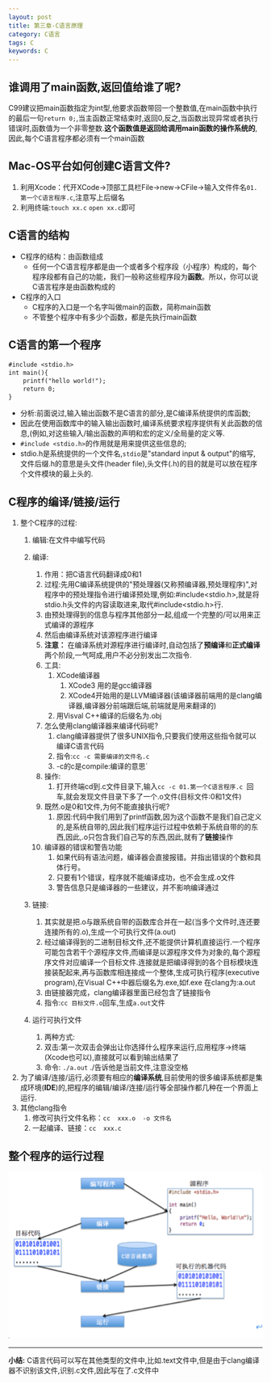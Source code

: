 ```yaml
---
layout: post
title: 第三章-C语言原理
category: C语言
tags: C
keywords: C 
---
```


## 谁调用了main函数,返回值给谁了呢?
C99建议把main函数指定为int型,他要求函数带回一个整数值,在main函数中执行的最后一句`return 0;`,当主函数正常结束时,返回0,反之,当函数出现异常或者执行错误时,函数值为一个非零整数.**这个函数值是返回给调用main函数的操作系统的**,因此,每个C语言程序都必须有一个main函数

## Mac-OS平台如何创建C语言文件?
1. 利用Xcode：代开XCode->顶部工具栏File->new->CFile->输入文件件名`01.第一个C语言程序.c`,注意写上后缀名
2. 利用终端:`touch xx.c` `open xx.c`即可

## C语言的结构
* C程序的结构：由函数组成
    * 任何一个C语言程序都是由一个或者多个程序段（小程序）构成的，每个程序段都有自己的功能，我们一般称这些程序段为**函数**。所以，你可以说C语言程序是由函数构成的
* C程序的入口
	* C程序的入口是一个名字叫做main的函数，简称main函数
	* 不管整个程序中有多少个函数，都是先执行main函数
	
## C语言的第一个程序

```
#include <stdio.h>
int main(){
    printf("hello world!");
    return 0;
}
```

* 分析:前面说过,输入输出函数不是C语言的部分,是C编译系统提供的库函数;
* 因此在使用函数库中的输入输出函数时,编译系统要求程序提供有关此函数的信息,(例如,对这些输入/输出函数的声明和宏的定义/全局量的定义等.
* `#include <stdio.h>`的作用就是用来提供这些信息的;
* stdio.h是系统提供的一个文件名,`stdio`是"standard input & output"的缩写,文件后缀.h的意思是头文件(header file),头文件(.h)的目的就是可以放在程序个文件模块的最上头的.

## C程序的编译/链接/运行

1. 整个C程序的过程:
    1. 编辑:在文件中编写代码
    2. 编译:
        1. 作用：把C语言代码翻译成0和1
        1. 过程:先用C编译系统提供的"预处理器(又称预编译器,预处理程序)",对程序中的预处理指令进行编译预处理,例如:#include<stdio.h>,就是将stdio.h头文件的内容读取进来,取代#include<stdio.h>行.
        2. 由预处理得到的信息与程序其他部分一起,组成一个完整的/可以用来正式编译的源程序
        3. 然后由编译系统对该源程序进行编译
        4. **注意：** 在编译系统对源程序进行编译时,自动包括了**预编译**和**正式编译**两个阶段,一气呵成,用户不必分别发出二次指令.
        5. 工具:
            1. XCode编译器  
                1. XCode3 用的是gcc编译器  
                2. XCode4开始用的是LLVM编译器(该编译器前端用的是clang编译器,编译器分前端跟后端,前端就是用来翻译的)
            2. 用Visval C++编译的后缀名为.obj
        6. 怎么使用clang编译器来编译代码呢?
            1. clang编译器提供了很多UNIX指令,只要我们使用这些指令就可以编译C语言代码
            2. 指令:`cc -c 需要编译的文件名.c`
            3. -c的c是compile:编译的意思` 
        7. 操作:
            1. 打开终端cd到.c文件目录下,输入`cc -c 01.第一个C语言程序.c `回车,就会发现文件目录下多了一个.o文件(目标文件:0和1文件)
        8. 既然.o是0和1文件,为何不能直接执行呢?
            1. 原因:代码中我们用到了printf函数,因为这个函数不是我们自己定义的,是系统自带的,因此我们程序运行过程中依赖于系统自带的的东西,因此,.o只包含我们自己写的东西,因此,就有了**链接**操作
        9. 编译器的错误和警告功能
            1. 如果代码有语法问题，编译器会直接报错。并指出错误的个数和具体行号。
            2. 只要有1个错误，程序就不能编译成功，也不会生成.o文件
            3. 警告信息只是编译器的一些建议，并不影响编译通过
    3. 链接:
        1. 其实就是把.o与跟系统自带的函数库合并在一起(当多个文件时,连还要连接所有的.o),生成一个可执行文件(a.out)
        2. 经过编译得到的二进制目标文件,还不能提供计算机直接运行.一个程序可能包含若干个源程序文件,而编译是以源程序文件为对象的,每个源程序文件对应编译一个目标文件.连接就是把编译得到的各个目标模块连接装配起来,再与函数库相连接成一个整体,生成可执行程序(executive program),在Visual C++中器后缀名为.exe,如f.exe 在clang为:a.out
        3. 由链接器完成，clang编译器里面已经包含了链接指令 
        4. 指令:`cc 目标文件.o`回车,生成`a.out`文件
	
    4. 运行可执行文件
        1. 两种方式:
        2. 双击:第一次双击会弹出让你选择什么程序来运行,应用程序->终端(Xcode也可以),直接就可以看到输出结果了
        3. 命令: `./a.out` ./告诉他是当前文件,注意没空格
2. 为了编译/连接/运行,必须要有相应的**编译系统**,目前使用的很多编译系统都是集成环境(**IDE**)的,把程序的编辑/编译/连接/运行等全部操作都几种在一个界面上运行.
3. 其他clang指令
    1. 修改可执行文件名称：`cc  xxx.o  -o 文件名`
    2. 一起编译、链接：`cc  xxx.c`
	
## 整个程序的运行过程

![总图](https://raw.githubusercontent.com/zhoghua123/imgsBed/master/流程图.png)

----
**小结:** C语言代码可以写在其他类型的文件中,比如.text文件中,但是由于clang编译器不识别该文件,识别.c文件,因此写在了.c文件中


